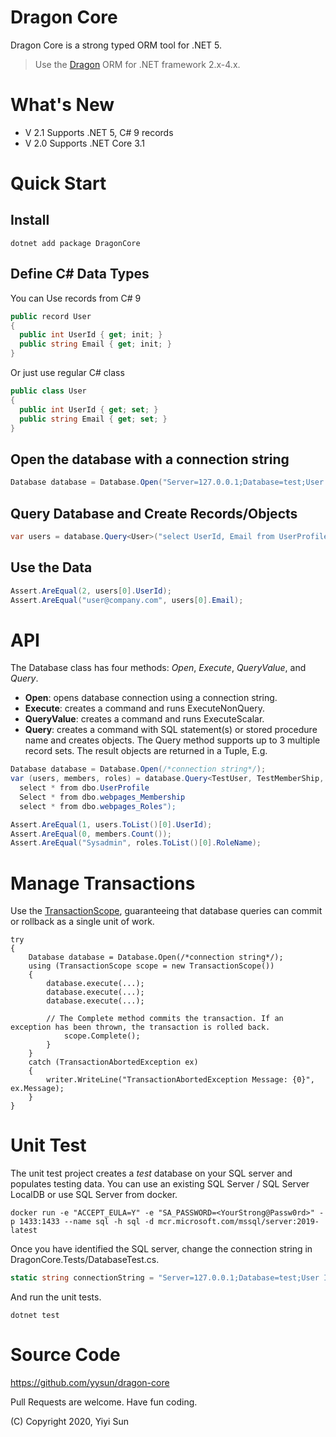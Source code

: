 ﻿Dragon Core
============

Dragon Core is a strong typed ORM tool for .NET 5.

> Use the [Dragon](http://github.com/yysun/dragon) ORM for .NET framework 2.x-4.x.

What's New
==========

* V 2.1 Supports .NET 5, C# 9 records
* V 2.0 Supports .NET Core 3.1

Quick Start
===========

## Install

```
dotnet add package DragonCore
```

## Define C# Data Types

You can Use records from C# 9

```C#
public record User
{
  public int UserId { get; init; }
  public string Email { get; init; }
}
```

Or just use regular C# class

```C#
public class User
{
  public int UserId { get; set; }
  public string Email { get; set; }
}
```


## Open the database with a connection string

```C#
Database database = Database.Open("Server=127.0.0.1;Database=test;User Id=<user-id>;Password=<YourStrong@Passw0rd>;");
```

## Query Database and Create Records/Objects

```C#
var users = database.Query<User>("select UserId, Email from UserProfile where UserId=@UserId", new { UserId = 2 }).ToList();
```

## Use the Data

```C#
Assert.AreEqual(2, users[0].UserId);
Assert.AreEqual("user@company.com", users[0].Email);
```

API
================
The Database class has four methods: _Open_, _Execute_, _QueryValue_, and _Query_.

* **Open**: opens database connection using a connection string.
* **Execute**: creates a command and runs ExecuteNonQuery.
* **QueryValue**: creates a command and runs ExecuteScalar.
* **Query**: creates a command with SQL statement(s) or stored procedure name and creates objects. The Query method supports up to 3 multiple record sets. The result objects are returned in a Tuple, E.g.

```C#
Database database = Database.Open(/*connection string*/);
var (users, members, roles) = database.Query<TestUser, TestMemberShip, TestUserRole>(@"
  select * from dbo.UserProfile
  Select * from dbo.webpages_Membership
  select * from dbo.webpages_Roles");

Assert.AreEqual(1, users.ToList()[0].UserId);
Assert.AreEqual(0, members.Count());
Assert.AreEqual("Sysadmin", roles.ToList()[0].RoleName);
```

Manage Transactions
===================

Use the [TransactionScope](https://docs.microsoft.com/en-us/dotnet/api/system.transactions.transactionscope?view=net-5.0), guaranteeing that database queries can commit or rollback as a single unit of work.

```
try
{
    Database database = Database.Open(/*connection string*/);
    using (TransactionScope scope = new TransactionScope())
    {
        database.execute(...);
        database.execute(...);
        database.execute(...);

        // The Complete method commits the transaction. If an exception has been thrown, the transaction is rolled back.
            scope.Complete();
        }
    }
    catch (TransactionAbortedException ex)
    {
        writer.WriteLine("TransactionAbortedException Message: {0}", ex.Message);
    }
}
```
Unit Test
=========

The unit test project creates a _test_ database on your SQL server and populates testing data. You can use an existing SQL Server / SQL Server LocalDB or use SQL Server from docker.

```
docker run -e "ACCEPT_EULA=Y" -e "SA_PASSWORD=<YourStrong@Passw0rd>" -p 1433:1433 --name sql -h sql -d mcr.microsoft.com/mssql/server:2019-latest
```

Once you have identified the SQL server, change the connection string in DragonCore.Tests/DatabaseTest.cs.

```C#
static string connectionString = "Server=127.0.0.1;Database=test;User Id=<user-id>;Password=<YourStrong@Passw0rd>;";
```

And run the unit tests.

```
dotnet test
```

Source Code
===========
https://github.com/yysun/dragon-core

Pull Requests are welcome. Have fun coding.

(C) Copyright 2020, Yiyi Sun


